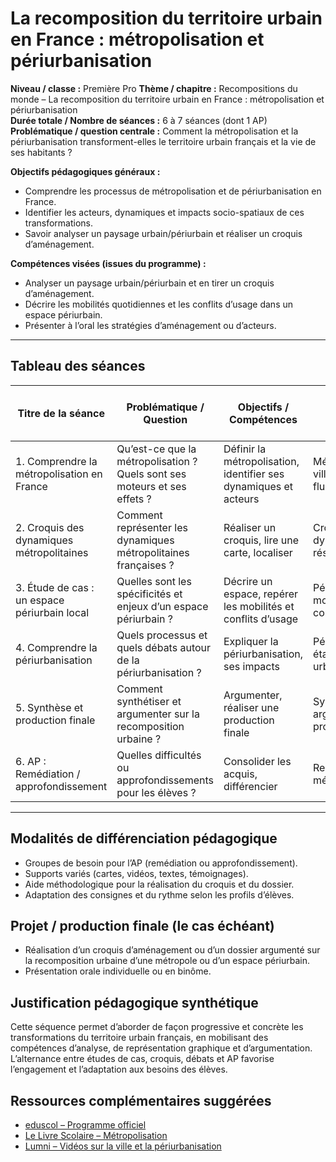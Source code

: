 # La recomposition du territoire urbain en France : métropolisation et périurbanisation

**Niveau / classe :** Première Pro
**Thème / chapitre :** Recompositions du monde – La recomposition du territoire urbain en France : métropolisation et périurbanisation  
**Durée totale / Nombre de séances :** 6 à 7 séances (dont 1 AP)  
**Problématique / question centrale :** Comment la métropolisation et la périurbanisation transforment-elles le territoire urbain français et la vie de ses habitants ?

**Objectifs pédagogiques généraux :**

- Comprendre les processus de métropolisation et de périurbanisation en France.
- Identifier les acteurs, dynamiques et impacts socio-spatiaux de ces transformations.
- Savoir analyser un paysage urbain/périurbain et réaliser un croquis d’aménagement.

**Compétences visées (issues du programme) :**

- Analyser un paysage urbain/périurbain et en tirer un croquis d’aménagement.
- Décrire les mobilités quotidiennes et les conflits d’usage dans un espace périurbain.
- Présenter à l’oral les stratégies d’aménagement ou d’acteurs.

---

## Tableau des séances

| Titre de la séance                           | Problématique / Question                                                  | Objectifs / Compétences                                          | Notions clé                                   | Activité(s) élève(s)                        | Support(s) / Document(s)                          | Justification du document / Modalités d’évaluation |
| -------------------------------------------- | ------------------------------------------------------------------------- | ---------------------------------------------------------------- | --------------------------------------------- | ------------------------------------------- | ------------------------------------------------- | -------------------------------------------------- |
| 1. Comprendre la métropolisation en France   | Qu’est-ce que la métropolisation ? Quels sont ses moteurs et ses effets ? | Définir la métropolisation, identifier ses dynamiques et acteurs | Métropolisation, ville, acteurs, flux         | Analyse de documents, carte, débat          | Carte des métropoles, extraits de textes, schémas | QCM, restitution orale, analyse de documents       |
| 2. Croquis des dynamiques métropolitaines    | Comment représenter les dynamiques métropolitaines françaises ?           | Réaliser un croquis, lire une carte, localiser                   | Croquis, dynamiques, réseaux                  | Réalisation d’un croquis, travail en binôme | Fonds de carte, consignes, exemples               | Croquis noté, autoévaluation                       |
| 3. Étude de cas : un espace périurbain local | Quelles sont les spécificités et enjeux d’un espace périurbain ?          | Décrire un espace, repérer les mobilités et conflits d’usage     | Périurbanisation, mobilités, conflits d’usage | Étude de cas, enquête, exposé               | Photos, témoignages, carte locale                 | Présentation orale, fiche d’enquête                |
| 4. Comprendre la périurbanisation            | Quels processus et quels débats autour de la périurbanisation ?           | Expliquer la périurbanisation, ses impacts                       | Périurbanisation, étalement urbain, impacts   | Analyse de documents, débat argumenté       | Articles, graphiques, vidéos                      | Débat, synthèse écrite                             |
| 5. Synthèse et production finale             | Comment synthétiser et argumenter sur la recomposition urbaine ?          | Argumenter, réaliser une production finale                       | Synthèse, argumentation, projet               | Dossier ou croquis final, restitution orale | Dossier, grille d’évaluation                      | Dossier/croquis noté, oral                         |
| 6. AP : Remédiation / approfondissement      | Quelles difficultés ou approfondissements pour les élèves ?               | Consolider les acquis, différencier                              | Remédiation, méthodologie                     | Exercices différenciés, tutorat             | Fiches méthode, exercices                         | Évaluation formative, tutorat                      |

---

## Modalités de différenciation pédagogique

- Groupes de besoin pour l’AP (remédiation ou approfondissement).
- Supports variés (cartes, vidéos, textes, témoignages).
- Aide méthodologique pour la réalisation du croquis et du dossier.
- Adaptation des consignes et du rythme selon les profils d’élèves.

## Projet / production finale (le cas échéant)

- Réalisation d’un croquis d’aménagement ou d’un dossier argumenté sur la recomposition urbaine d’une métropole ou d’un espace périurbain.
- Présentation orale individuelle ou en binôme.

## Justification pédagogique synthétique

Cette séquence permet d’aborder de façon progressive et concrète les transformations du territoire urbain français, en mobilisant des compétences d’analyse, de représentation graphique et d’argumentation. L’alternance entre études de cas, croquis, débats et AP favorise l’engagement et l’adaptation aux besoins des élèves.

## Ressources complémentaires suggérées

- [eduscol – Programme officiel](https://eduscol.education.fr/1790/programmes-et-ressources-en-histoire-geographie-voie-professionnelle)
- [Le Livre Scolaire – Métropolisation](https://www.lelivrescolaire.fr/page/16822813)
- [Lumni – Vidéos sur la ville et la périurbanisation](https://www.lumni.fr/)
